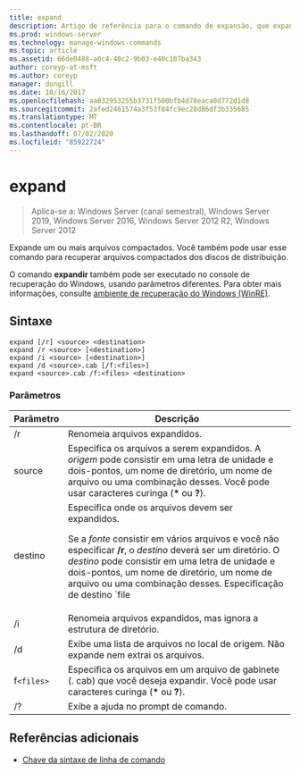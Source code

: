 ```yaml
---
title: expand
description: Artigo de referência para o comando de expansão, que expande um ou mais arquivos compactados.
ms.prod: windows-server
ms.technology: manage-windows-commands
ms.topic: article
ms.assetid: 66de0488-a0c4-40c2-9b03-e40c107ba343
author: coreyp-at-msft
ms.author: coreyp
manager: dongill
ms.date: 10/16/2017
ms.openlocfilehash: aa032953255b3731f500bfb4d78eaca0d772d1d8
ms.sourcegitcommit: 2afed2461574a3f53f84fc9ec28d86df3b335685
ms.translationtype: MT
ms.contentlocale: pt-BR
ms.lasthandoff: 07/02/2020
ms.locfileid: "85922724"
---
```

# <a name="expand"></a>expand

> Aplica-se a: Windows Server (canal semestral), Windows Server 2019, Windows Server 2016, Windows Server 2012 R2, Windows Server 2012

Expande um ou mais arquivos compactados. Você também pode usar esse comando para recuperar arquivos compactados dos discos de distribuição.

O comando **expandir** também pode ser executado no console de recuperação do Windows, usando parâmetros diferentes. Para obter mais informações, consulte [ambiente de recuperação do Windows (WinRE)](https://docs.microsoft.com/windows-hardware/manufacture/desktop/windows-recovery-environment--windows-re--technical-reference).

## <a name="syntax"></a>Sintaxe

```
expand [/r] <source> <destination>
expand /r <source> [<destination>]
expand /i <source> [<destination>]
expand /d <source>.cab [/f:<files>]
expand <source>.cab /f:<files> <destination>
```

### <a name="parameters"></a>Parâmetros

| Parâmetro | Descrição |
| --------- | ----------- |
| /r | Renomeia arquivos expandidos. |
| source | Especifica os arquivos a serem expandidos. A *origem* pode consistir em uma letra de unidade e dois-pontos, um nome de diretório, um nome de arquivo ou uma combinação desses. Você pode usar caracteres curinga (**&#42;** ou **?**). |
| destino | Especifica onde os arquivos devem ser expandidos.<p>Se a *fonte* consistir em vários arquivos e você não especificar **/r**, o *destino* deverá ser um diretório. O *destino* pode consistir em uma letra de unidade e dois-pontos, um nome de diretório, um nome de arquivo ou uma combinação desses. Especificação de destino `file | path` . |
| /i | Renomeia arquivos expandidos, mas ignora a estrutura de diretório. |
| /d | Exibe uma lista de arquivos no local de origem. Não expande nem extrai os arquivos. |
| f`<files>` | Especifica os arquivos em um arquivo de gabinete (. cab) que você deseja expandir. Você pode usar caracteres curinga (**&#42;** ou **?**). |
| /? | Exibe a ajuda no prompt de comando. |

## <a name="additional-references"></a>Referências adicionais

- [Chave da sintaxe de linha de comando](command-line-syntax-key.md)
